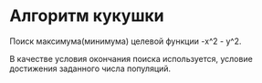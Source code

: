 # Алгоритм кукушки

Поиск максимума(минимума) целевой функции -x^2 - y^2.

В качестве условия окончания поиска используется, условие достижения заданного числа популяций. 
